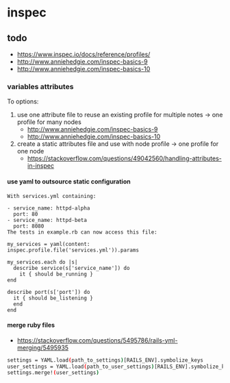 # inspec

## todo
- https://www.inspec.io/docs/reference/profiles/
- http://www.anniehedgie.com/inspec-basics-9
- http://www.anniehedgie.com/inspec-basics-10

### variables attributes
To options:
1. use one attribute file to reuse an existing profile for multiple notes -> one profile for many nodes
    - http://www.anniehedgie.com/inspec-basics-9
    - http://www.anniehedgie.com/inspec-basics-10
2. create a static attributes file and use with node profile -> one profile for one node
    - https://stackoverflow.com/questions/49042560/handling-attributes-in-inspec
    
#### use yaml to outsource static configuration
````text
With services.yml containing:

- service_name: httpd-alpha
  port: 80
- service_name: httpd-beta
  port: 8080
The tests in example.rb can now access this file:

my_services = yaml(content: inspec.profile.file('services.yml')).params

my_services.each do |s|
  describe service(s['service_name']) do
    it { should be_running }
end

describe port(s['port']) do
  it { should be_listening }
  end
end
```` 
#### merge ruby files
- https://stackoverflow.com/questions/5495786/rails-yml-merging/5495935
````bash
settings = YAML.load(path_to_settings)[RAILS_ENV].symbolize_keys
user_settings = YAML.load(path_to_user_settings)[RAILS_ENV].symbolize_keys
settings.merge!(user_settings)
````